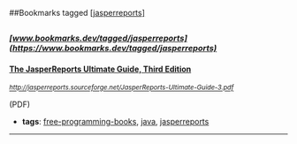 ##Bookmarks tagged [[jasperreports]](https://www.bookmarks.dev?q=[jasperreports])

_<sup><sup>[www.bookmarks.dev/tagged/jasperreports](https://www.bookmarks.dev/tagged/jasperreports)</sup></sup>_
---
#### [The JasperReports Ultimate Guide, Third Edition](http://jasperreports.sourceforge.net/JasperReports-Ultimate-Guide-3.pdf)
_<sup>http://jasperreports.sourceforge.net/JasperReports-Ultimate-Guide-3.pdf</sup>_

(PDF)
* **tags**: [free-programming-books](../tagged/free-programming-books.md), [java](../tagged/java.md), [jasperreports](../tagged/jasperreports.md)
---

